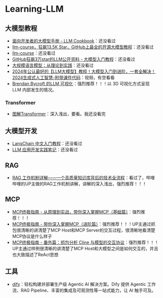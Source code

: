 # Learning-LLM

## 大模型教程

- [面向开发者的大模型手册 - LLM Cookbook](https://github.com/datawhalechina/llm-cookbook)：还没看过
- [llm-course，狂飙13.5K Star，GitHub上最全的开源大模型教程](https://zhuanlan.zhihu.com/p/676432440)：还没看过
- [llm-course](https://github.com/mlabonne/llm-course)：还没看过
- [GitHub狂飙3万star的LLM公开资料 - 大模型入门教程](https://zhuanlan.zhihu.com/p/686277638)：还没看过
- [大规模语言模型：从理论到实践](https://intro-llm.github.io/#cite)：还没看过
- [2024年公认最好的【LLM大模型】教程！大模型入门到进阶，一套全解决！2024生成式人工智慧-附带课件代码](https://www.bilibili.com/video/BV1XS411w7qr/)：视频，有空看看
- [Brendan Bycroft 的LLM 可视化](https://bbycroft.net/llm)：强烈推荐！！！以 3D 可视化方式呈现 LLM 内部发生的情况。

### Transformer

- [图解Transformer](https://jalammar.github.io/illustrated-transformer/)：深入浅出，要看。我还没看完

## 大模型开发

- [LangChain 中文入门教程](https://liaokong.gitbook.io/llm-kai-fa-jiao-cheng)：还没看过
- [LLM 应用开发实践笔记](https://aitutor.liduos.com/03-llamaIndex/03-3.html)：还没看过

## RAG

- [RAG 工作机制详解——一个高质量知识库背后的技术全流程](https://www.bilibili.com/video/BV1JLN2z4EZQ/?spm_id_from=333.1387.homepage.video_card.click)：看过了，哔哩哔哩的UP主做的RAG工作机制讲解，讲解的深入浅出，强烈推荐！！！

## MCP

- [MCP终极指南 - 从原理到实战，带你深入掌握MCP（基础篇）](https://www.bilibili.com/video/BV1uronYREWR/?spm_id_from=333.1387.homepage.video_card.click)：强烈推荐！！！
- [MCP终极指南 - 带你深入掌握MCP（进阶篇）](https://www.bilibili.com/video/BV1Y854zmEg9/?spm_id_from=333.1387.homepage.video_card.click)：强烈推荐！！！UP主通过抓包很清晰的讲清楚了MCP Host和MCP Server的交互过程，很清晰地看清楚MCP协议是什么样子
- [MCP终极指南 - 番外篇：抓包分析 Cline 与模型的交互协议](https://www.bilibili.com/video/BV1v9V5zSEHA/?spm_id_from=333.1387.homepage.video_card.click)：强烈推荐！！！UP主通过样例很清晰的讲清楚了MCP Host和大模型之间是如何交互的，并且也大致描述了ReAct思想

## 工具

- [dify](https://dify.ai/zh)：轻松构建并部署生产级 Agentic AI 解决方案。Dify 提供 Agentic 工作流、RAG Pipeline、丰富的集成及可观测性等一站式能力，让 AI 触手可及。
